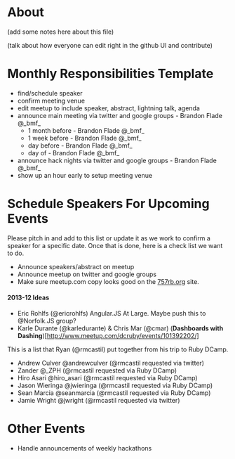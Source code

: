 # About

(add some notes here about this file)

(talk about how everyone can edit right in the github UI and contribute)

# Monthly Responsibilities Template

* find/schedule speaker
* confirm meeting venue
* edit meetup to include speaker, abstract, lightning talk, agenda
* announce main meeting via twitter and google groups - Brandon Flade @\_bmf\_
  * 1 month before - Brandon Flade @\_bmf\_
  * 1 week before - Brandon Flade @\_bmf\_
  * day before - Brandon Flade @\_bmf\_
  * day of - Brandon Flade @\_bmf\_
* announce hack nights via twitter and google groups - Brandon Flade @\_bmf\_
* show up an hour early to setup meeting venue

# Schedule Speakers For Upcoming Events

Please pitch in and add to this list or update it as we work to confirm a speaker for a specific date. Once that is done, here is a check list we want to do.

* Announce speakers/abstract on meetup
* Announce meetup on twitter and google groups
* Make sure meetup.com copy looks good on the [757rb.org](http://757rb.org/) site.

#### 2013-12 Ideas

* Eric Rohlfs (@ericrohlfs) Angular.JS At Large. Maybe push this to @Norfolk.JS group?
* Karle Durante (@karledurante) & Chris Mar (@cmar) (**Dashboards with Dashing**)[http://www.meetup.com/dcruby/events/101392202/]

This is a list that Ryan (@rmcastil) put together from his trip to Ruby DCamp.

* Andrew Culver @andrewculver (@rmcastil requested via twitter)
* Zander @_ZPH (@rmcastil requested via Ruby DCamp)
* Hiro Asari @hiro_asari (@rmcastil requested via Ruby DCamp)
* Jason Wieringa @jwieringa (@rmcastil requested via Ruby DCamp)
* Sean Marcia @seanmarcia (@rmcastil requested via Ruby DCamp)
* Jamie Wright @jwright (@rmcastil requested via twitter)

# Other Events

* Handle announcements of weekly hackathons

